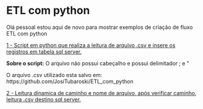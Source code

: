 # ETL com python

Olá pessoal estou aqui de novo para mostrar exemplos de criação de fluxo ETL com python

<div> 
<p><a href="https://github.com/JosiTubaroski/ETL_com_python/blob/main/ETL_Clientes.py">1 - Script em python que realiza a leitura de arquivo .csv e insere os registros em tabela sql server.</a></p>
</div> 

<p><b>Sobre o script:</b> O arquivo não possui cabeçalho e possui delimitador ; e " </p>
O arquivo .csv utilizado esta salvo em: https://github.com/JosiTubaroski/ETL_com_python

<div> 
<p></p>  
<p></p> 
<p></p>   
<p><a href="https://github.com/JosiTubaroski/ETL_com_python/blob/main/ETL_Clientes.py">2 - Leitura dinamica de caminho e nome de arquivo, após verificar caminho, leitura .csv destino sql server.</a></p>
</div> 
